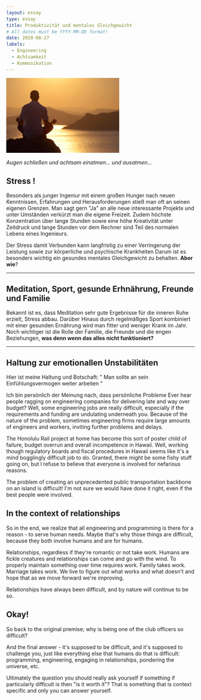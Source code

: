 ```yaml
---
layout: essay
type: essay
title: Produktivität und mentales Gleichgewicht
# All dates must be YYYY-MM-DD format!
date: 2020-08-27
labels:
  - Engineering
  - Achtsamkeit
  - Kommunikation
---
```


<img class="ui medium inline-block image" src="../images/Mentales_gleichgewicht.jpg">

*Augen schließen und achtsam einatmen... und ausatmen...*

## Stress !

Besonders als junger Ingeniur mit einem großen Hunger nach neuen Kenntnissen, Erfahrungen und Herausforderungen stieß man oft an seinen eigenen Grenzen. Man sagt gern "Ja" an alle neue interessante Projekte und unter Umständen verkürzt man die eigene Freizeit. Zudem höchste Konzentration über lange Stunden sowie eine höhe Kreativität unter Zeitdruck und lange Stunden vor dem Rechner sind Teil des normalen Lebens eines Ingenieurs. 

Der Stress damit Verbunden kann langfristig zu einer Verringerung der Leistung sowie zur körperliche und psychische Krankheiten Darum ist es besonders wichtig ein gesundes mentales Gleichgewicht zu behalten. **Aber wie**?

***

## Meditation, Sport, gesunde Erhnährung, Freunde und Familie

Bekannt ist es, dass Meditation sehr gute Ergebnisse für die inneren Ruhe erzielt, Stress abbau. Darüber Hinaus durch regelmäßges Sport kombiniert mit einer gesunden Ernährung wird man fitter und weniger Krank im Jahr. Noch wichtiger ist die Rolle der Familie, die Freunde und die engen Beziehungen, 
 **was denn wenn das alles nicht funktioniert?**
****

## Haltung zur emotionallen Unstabilitäten

Hier ist meine Haltung und Botschaft: " Man sollte an sein Einfühlungsvermogen weiter arbeiten " 


Ich bin persönlich der Meinung nach, dass persönliche Probleme
Ever hear people ragging on engineering companies for delivering late and way over budget? Well, some engineering jobs are really difficult, especially if the requirements and funding are undulating underneath you. Because of the nature of the problem, sometimes engineering firms require large amounts of engineers and workers, inviting further problems and delays.

The Honolulu Rail project at home has become this sort of poster child of failure, budget overrun and overall incompetence in Hawaii. Well, working though regulatory boards and fiscal procedures in Hawaii seems like it's a mind bogglingly difficult job to do. Granted, there might be some fishy stuff going on, but I refuse to believe that everyone is involved for nefarious reasons.

The problem of creating an unprecedented public transportation backbone on an island is difficult! I'm not sure we would have done it right, even if the best people were involved.

## In the context of relationships

So in the end, we realize that all engineering and programming is there for a reason - to serve human needs. Maybe that's why those things are difficult, because they both involve humans and are for humans.

Relationships, regardless if they're romantic or not take work. Humans are fickle creatures and relationships can come and go with the wind. To properly maintain something over time requires work. Family takes work. Marriage takes work. We live to figure out what works and what doesn't and hope that as we move forward we're improving.

Relationships have always been difficult, and by nature will continue to be so.

## Okay!

So back to the original premise; why is being one of the club officers so difficult?

And the final answer - it's supposed to be difficult, and it's supposed to challenge you, just like everything else that humans do that is difficult: programming, engineering, engaging in relationships, pondering the universe, etc.

Ultimately the question you should really ask yourself if something if particularly difficult is then "is it worth it"? That is something that is context specific and only you can answer yourself.